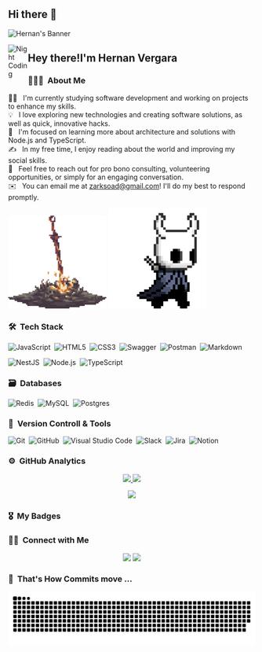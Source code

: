 ## Hi there 👋

![Hernan's Banner](https://mir-s3-cdn-cf.behance.net/projects/404/61c983204655923.Y3JvcCw2MDAwLDQ2OTMsMCwxMjAy.jpg)

<img alt="Night Coding" src="./assets/Hand%20Wave.gif" width='40' align="left"/><h2 align="left">Hey there!I'm Hernan Vergara</h2>

<!-- ## 👋 &nbsp;Hey there! I'm Hernan Vergara-->

### 👨🏻‍💻 &nbsp;About Me

👨‍💻 &nbsp; I'm currently studying software development and working on projects to enhance my skills.<br>
💡 &nbsp; I love exploring new technologies and creating software solutions, as well as quick, innovative hacks.<br>
🌱 &nbsp; I'm focused on learning more about architecture and solutions with Node.js and TypeScript.<br>
✍️ &nbsp; In my free time, I enjoy reading about the world and improving my social skills.<br>
💬 &nbsp; Feel free to reach out for pro bono consulting, volunteering opportunities, or simply for an engaging conversation.<br>
✉️ &nbsp; You can email me at zarksoad@gmail.com! I'll do my best to respond promptly.



<img src="https://raw.githubusercontent.com/TanZng/TanZng/master/assets/bonefire.gif" width="200"/>
<img src="https://raw.githubusercontent.com/TanZng/TanZng/master/assets/hollor_knight3.gif" width="200"/>

### 🛠 &nbsp;Tech Stack

![JavaScript](https://img.shields.io/badge/javascript-%23323330.svg?style=for-the-badge&logo=javascript&logoColor=%23F7DF1E)&nbsp;
![HTML5](https://img.shields.io/badge/html5-%23E34F26.svg?style=for-the-badge&logo=html5&logoColor=white)&nbsp;
![CSS3](https://img.shields.io/badge/css3-%231572B6.svg?style=for-the-badge&logo=css3&logoColor=white)&nbsp;
![Swagger](https://img.shields.io/badge/-Swagger-%23Clojure?style=for-the-badge&logo=swagger&logoColor=white)&nbsp;
![Postman](https://img.shields.io/badge/Postman-FF6C37?style=for-the-badge&logo=postman&logoColor=white)&nbsp;
![Markdown](https://img.shields.io/badge/markdown-%23000000.svg?style=for-the-badge&logo=markdown&logoColor=white)&nbsp;

![NestJS](https://img.shields.io/badge/NestJS-E0234E?style=for-the-badge&logo=nestjs&logoColor=white)&nbsp;
![Node.js](https://img.shields.io/badge/Node.js-43853D?style=for-the-badge&logo=node.js&logoColor=white)&nbsp;
![TypeScript](https://img.shields.io/badge/TypeScript-007ACC?style=for-the-badge&logo=typescript&logoColor=white)&nbsp;

### 🗃 &nbsp;Databases

![Redis](https://img.shields.io/badge/redis-%23DD0031.svg?style=for-the-badge&logo=redis&logoColor=white)&nbsp;
![MySQL](https://img.shields.io/badge/MySQL-4479A1?style=for-the-badge&logo=mysql&logoColor=white)&nbsp;
![Postgres](https://img.shields.io/badge/postgres-%23316192.svg?style=for-the-badge&logo=postgresql&logoColor=white)&nbsp;


### 🧰 &nbsp;Version Controll & Tools 

![Git](https://img.shields.io/badge/git-%23F05033.svg?style=for-the-badge&logo=git&logoColor=white)&nbsp;
![GitHub](https://img.shields.io/badge/github-%23121011.svg?style=for-the-badge&logo=github&logoColor=white)&nbsp;
![Visual Studio Code](https://img.shields.io/badge/Visual%20Studio%20Code-0078d7.svg?style=for-the-badge&logo=visual-studio-code&logoColor=white)&nbsp;
![Slack](https://img.shields.io/badge/Slack-4A154B?style=for-the-badge&logo=slack&logoColor=white)&nbsp;
![Jira](https://img.shields.io/badge/jira-%230A0FFF.svg?style=for-the-badge&logo=jira&logoColor=white)&nbsp;
![Notion](https://img.shields.io/badge/Notion-%23000000.svg?style=for-the-badge&logo=notion&logoColor=white)&nbsp;


### ⚙️ &nbsp;GitHub Analytics

<p align="center">
  <a href="https://github.com/zarksoad">
    <img height="180em" src="https://github-readme-stats-eight-theta.vercel.app/api?username=zarksoad&show_icons=true&theme=algolia&include_all_commits=true&count_private=true"/>
  </a>
  <a href="https://github.com/Adityakanoi2001">
    <img height="180em" src="https://github-readme-stats-eight-theta.vercel.app/api/top-langs/?username=zarksoad&layout=compact&langs_count=8&theme=algolia"/>
  </a>
</p>

<p align="center">
  <img height="180em" src="https://github-readme-streak-stats.herokuapp.com/?user=zarksoad&theme=dark&hide_border=true"/>
</p>

### 🎖 &nbsp;My Badges 



### 🤝🏻 &nbsp;Connect with Me

<p align="center">
<a href="https://www.linkedin.com/in/hern%C3%A1n-dar%C3%ADo-vergara-viana-51b93920b/"><img src="https://img.shields.io/badge/-Hernan%20Vergara%20-0077B5?style=flat&logo=Linkedin&logoColor=white"/></a>
<a href="mailto:zarksoad@gmail.com"><img src="https://img.shields.io/badge/Hernan-Vergara-D14836?style=flat&logo=Gmail&logoColor=white"/></a>
</p>

### 🐍 &nbsp;That's How Commits move ...

<div align="center">
  <a href="https://github.com/Adityakanoi2001/">
  <img src="https://github.com/1999AZZAR/1999AZZAR/blob/readme/resources/img/grid-snake.svg"
       alt="snake" /></a>
</div>

